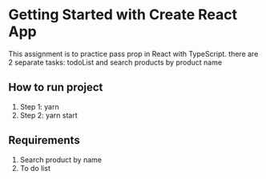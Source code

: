 # Getting Started with Create React App

This assignment is to practice pass prop in React with TypeScript. there are 2 separate tasks: todoList and search products by product name

## How to run project

1. Step 1: yarn
2. Step 2: yarn start

## Requirements

1. Search product by name
2. To do list
